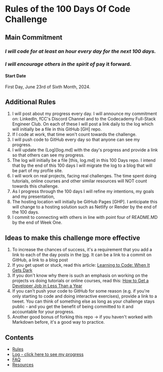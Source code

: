 # Rules of the 100 Days Of Code Challenge

## Main Commitment
### *I will code for at least an hour every day for the next 100 days.*

### *I will encourage others in the spirit of* pay it forward.

#### Start Date
First Day, June 23rd of Sixth Month, 2024.

## Additional Rules
1. I will post about my progress every day. I will announce my commitment on: LinkedIn, fCC's Discord Channel and to the Codecademy Full-Stack Engineer Club. On each of these I will post a link daily to the log which will initially be a file in this GitHub [GH] repo.
2. If I code at work, that time won't count towards the challenge.
3. I will push code to GitHub every day so that anyone can see my progress.
4. I will update the (Log)[log.md] with the day's progress and provide a link so that others can see my progress.
5. The log will initially be a file [this, log.md] in this 100 Days repo. I intend that by the end of this 100 days I will migrate the log to a blog that will be part of my profile site.
6. I will work on real projects, facing real challenges. The time spent doing tutorials, online courses and other similar resources will NOT count towards this challenge.
7. As I progress through the 100 days I will refine my intentions, my goals and my presentation,
8. The hosting location will initially be GitHub Pages [GHP]. I anticipate this will change to a hosting solution such as Netlify or Render by the end of the 100 days.
9. I commit to connecting with others in line with point four of README.MD by the end of Week One.


## Ideas to make this challenge more effective
1. To increase the chances of success, it's a requirement that you add a link to each of the day posts in the [log](log.md). It can be a link to a commit on GitHub, a link to a blog post
2. If you get upset or stuck, read this article: [Learning to Code: When It Gets Dark](https://www.freecodecamp.org/news/learning-to-code-when-it-gets-dark-e485edfb58fd/)
3. If you don't know why there is such an emphasis on working on the projects vs doing tutorials or online courses, read this: [How to Get a Developer Job in Less Than a Year](https://www.freecodecamp.org/news/how-to-get-a-developer-job-in-less-than-a-year-c27bbfe71645/)
4. If you can't push your code to GitHub for some reason (e.g. if you're only starting to code and doing interactive exercises), provide a link to a tweet. You can think of something else as long as your challenge stays public - and you get the benefit of being committed to it and accountable for your progress.
5. Another good bonus of forking this repo -> if you haven't worked with Markdown before, it's a good way to practice.

## Contents
* [Rules](rules.md)
* [Log - click here to see my progress](log.md)
* [FAQ](FAQ.md)
* [Resources](resources.md)
